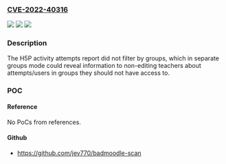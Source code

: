 ### [CVE-2022-40316](https://cve.mitre.org/cgi-bin/cvename.cgi?name=CVE-2022-40316)
![](https://img.shields.io/static/v1?label=Product&message=moodle&color=blue)
![](https://img.shields.io/static/v1?label=Version&message=4.0%20to%204.0.3%2C%203.11%20to%203.11.9%2C%203.9%20to%203.9.16%20and%20earlier%20unsupported%20versions%20&color=brightgreen)
![](https://img.shields.io/static/v1?label=Vulnerability&message=SQL%20injection&color=brightgreen)

### Description

The H5P activity attempts report did not filter by groups, which in separate groups mode could reveal information to non-editing teachers about attempts/users in groups they should not have access to.

### POC

#### Reference
No PoCs from references.

#### Github
- https://github.com/jev770/badmoodle-scan

